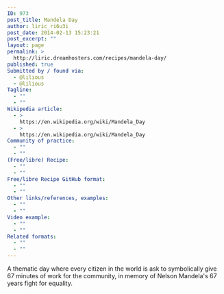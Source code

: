 ```yaml
---
ID: 973
post_title: Mandela Day
author: liric_ri6u3i
post_date: 2014-02-13 15:23:21
post_excerpt: ""
layout: page
permalink: >
  http://liric.dreamhosters.com/recipes/mandela-day/
published: true
Submitted by / found via:
  - @lilious
  - @lilious
Tagline:
  - ""
  - ""
Wikipedia article:
  - >
    https://en.wikipedia.org/wiki/Mandela_Day
  - >
    https://en.wikipedia.org/wiki/Mandela_Day
Community of practice:
  - ""
  - ""
(Free/libre) Recipe:
  - ""
  - ""
Free/libre Recipe GitHub format:
  - ""
  - ""
Other links/references, examples:
  - ""
  - ""
Video example:
  - ""
  - ""
Related formats:
  - ""
  - ""
---
```

A thematic day where every citizen in the world is ask to symbolically give 67 minutes of work for the community, in memory of Nelson Mandela's 67 years fight for equality.